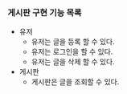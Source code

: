 ###  게시판 구현 기능 목록 
- 유저
  - 유저는 글을 등록 할 수 있다.
  - 유저는 로그인을 할 수 있다.
  - 유저는 글을 삭제 할 수 있다.
- 게시판
  - 게시판은 글을 조회할 수 있다.
